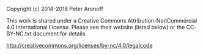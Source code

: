 Copyright (c) 2014-2018 Peter Aronoff

This work is shared under a Creative Commons Attribution-NonCommercial 4.0 International License. Please see their website (listed below) or the CC-BY-NC.txt document for details.

http://creativecommons.org/licenses/by-nc/4.0/legalcode
